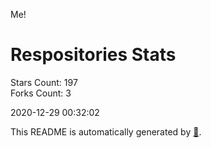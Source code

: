 Me!

# Respositories Stats
Stars Count: 197  
Forks Count: 3

2020-12-29 00:32:02  

This README is automatically generated by [🐰](https://github.com/rnitta/rnitta).
